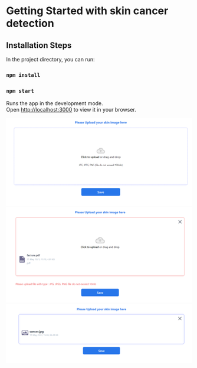 # Getting Started with skin cancer detection 


## Installation Steps

In the project directory, you can run:

### `npm install`


### `npm start`

Runs the app in the development mode.\
Open [http://localhost:3000](http://localhost:3000) to view it in your browser.

![](src/assets/ScreenShots/scree1.png)
![](src/assets/ScreenShots/screen2.png)
![](src/assets/ScreenShots/screen3.png)
